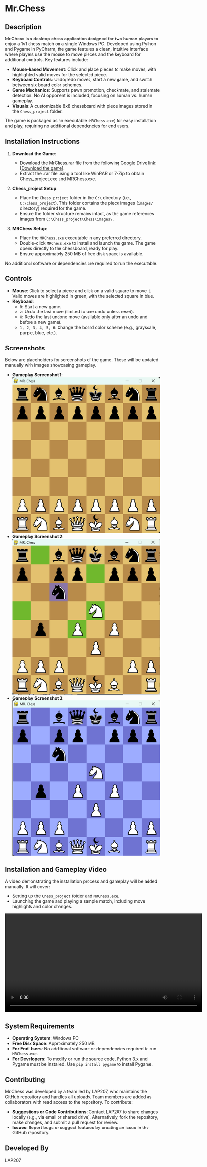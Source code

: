 # Mr.Chess

## Description
Mr.Chess is a desktop chess application designed for two human players to enjoy a 1v1 chess match on a single Windows PC. Developed using Python and Pygame in PyCharm, the game features a clean, intuitive interface where players use the mouse to move pieces and the keyboard for additional controls. Key features include:
- **Mouse-based Movement**: Click and place pieces to make moves, with highlighted valid moves for the selected piece.
- **Keyboard Controls**: Undo/redo moves, start a new game, and switch between six board color schemes.
- **Game Mechanics**: Supports pawn promotion, checkmate, and stalemate detection. No AI opponent is included, focusing on human vs. human gameplay.
- **Visuals**: A customizable 8x8 chessboard with piece images stored in the `Chess_project` folder.

The game is packaged as an executable (`MRChess.exe`) for easy installation and play, requiring no additional dependencies for end users.

## Installation Instructions
1. **Download the Game**:
   - Download the MrChess.rar file from the following Google Drive link: [[Download the game](https://drive.google.com/file/d/1weATcSm_miZMtWtURMLUJC3vu15MoTt7/view?usp=drive_link)].
   - Extract the .rar file using a tool like WinRAR or 7-Zip to obtain Chess_project.exe and MRChess.exe.

2. **Chess_project Setup**:
   - Place the `Chess_project` folder in the `C:\` directory (i.e., `C:\Chess_project`). This folder contains the piece images (`images/` directory) required for the game.
   - Ensure the folder structure remains intact, as the game references images from `C:\Chess_project\Chess\images\`.

3. **MRChess Setup**:
   - Place the `MRChess.exe` executable in any preferred directory.
   - Double-click `MRChess.exe` to install and launch the game. The game opens directly to the chessboard, ready for play.
   - Ensure approximately 250 MB of free disk space is available.

No additional software or dependencies are required to run the executable.

## Controls
- **Mouse**: Click to select a piece and click on a valid square to move it. Valid moves are highlighted in green, with the selected square in blue.
- **Keyboard**:
  - `R`: Start a new game.
  - `Z`: Undo the last move (limited to one undo unless reset).
  - `X`: Redo the last undone move (available only after an undo and before a new game).
  - `1, 2, 3, 4, 5, 6`: Change the board color scheme (e.g., grayscale, purple, blue, etc.).

## Screenshots
Below are placeholders for screenshots of the game. These will be updated manually with images showcasing gameplay.

- **Gameplay Screenshot 1**: 
![Gameplay1](Images/Gameplay.png)
- **Gameplay Screenshot 2**: 
![Gameplay2](Images/Gameplay2.png)
- **Gameplay Screenshot 3**: 
![Gameplay3](Images/Gameplay3.png)

## Installation and Gameplay Video
A video demonstrating the installation process and gameplay will be added manually. It will cover:
- Setting up the `Chess_project` folder and `MRChess.exe`.
- Launching the game and playing a sample match, including move highlights and color changes.

<video src="Videos/MRChess-installation-and-Gamplay.mp4" controls width="640"></video>

## System Requirements
- **Operating System**: Windows PC
- **Free Disk Space**: Approximately 250 MB
- **For End Users**: No additional software or dependencies required to run `MRChess.exe`.
- **For Developers**: To modify or run the source code, Python 3.x and Pygame must be installed. Use `pip install pygame` to install Pygame.

## Contributing
Mr.Chess was developed by a team led by LAP207, who maintains the GitHub repository and handles all uploads. Team members are added as collaborators with read access to the repository. To contribute:
- **Suggestions or Code Contributions**: Contact LAP207 to share changes locally (e.g., via email or shared drive). Alternatively, fork the repository, make changes, and submit a pull request for review.
- **Issues**: Report bugs or suggest features by creating an issue in the GitHub repository.

## Developed By
LAP207